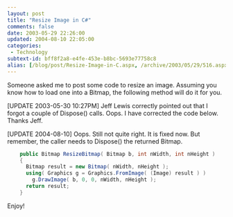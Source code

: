 ```yaml
---
layout: post
title: "Resize Image in C#"
comments: false
date: 2003-05-29 22:26:00
updated: 2004-08-10 22:05:00
categories:
 - Technology
subtext-id: bff8f2a8-e4fe-453e-b8bc-5693e77758c8
alias: [/blog/post/Resize-Image-in-C.aspx, /archive/2003/05/29/516.aspx]
---
```


Someone asked me to post some code to resize an image. Assuming you know how to
load one into a Bitmap, the following method will do it for you.

[UPDATE 2003-05-30 10:27PM] Jeff Lewis correctly pointed out that I forgot a
couple of Dispose() calls. Oops. I have corrected the code below. Thanks Jeff.

[UPDATE 2004-08-10] Oops. Still not quite right. It is fixed now. But remember,
the caller needs to Dispose() the returned Bitmap.

``` csharp
    public Bitmap ResizeBitmap( Bitmap b, int nWidth, int nHeight )  
    {  
      Bitmap result = new Bitmap( nWidth, nHeight );  
      using( Graphics g = Graphics.FromImage( (Image) result ) )  
        g.DrawImage( b, 0, 0, nWidth, nHeight );  
      return result;  
    }
```

Enjoy!
